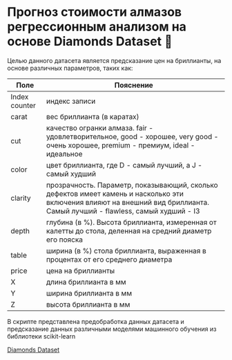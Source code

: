 # Прогноз стоимости алмазов регрессионным анализом на основе Diamonds Dataset 💎
Целью данного датасета является предсказание цен на бриллианты, на основе различных параметров, таких как: 

| Поле | Пояснение |
|------|-----------|
| Index counter | индекс записи |
| carat | вес бриллианта (в каратах) |
| cut | качество огранки алмаза. fair - удовлетворительное, good - хорошее, very good - очень хорошее, premium - премиум, ideal - идеальное |
| color | цвет бриллианта, где D - самый лучший, а J - самый худший |
| clarity | прозрачность. Параметр, показывающий, сколько дефектов имеет камень и насколько эти включения влияют на внешний вид бриллианта. Самый лучший - flawless, самый худший - I3 |
| depth | глубина (в %). Высота бриллианта, измеренная от калетты до стола, деленная на средний диаметр его пояска |
| table | ширина (в %) стола бриллианта, выраженная в процентах от его среднего диаметра |
| price | цена на бриллианты |
| X | длина бриллианта в мм |
| Y | ширина бриллианта в мм |
| Z | высота бриллианта в мм |

В скрипте представлена предобработка данных датасета и предсказание данных различными моделями машинного обучения из библиотеки scikit-learn
 
[Diamonds Dataset](https://www.kaggle.com/datasets/shivam2503/diamonds)
